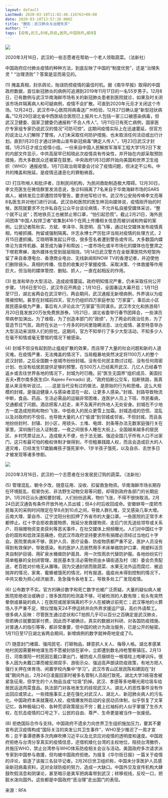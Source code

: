 ```yaml
---
layout: default
Lastmod: 2020-03-18T11:02:48.116762+00:00
date: 2020-03-18T13:57:20.000Z
title: "滕彪：武汉肺炎与治理失灵"
author: ""
tags: [疫情,武汉,封城,防疫,医院,中国政府,媒体]
---
```


![](https://images.weserv.nl/?url=https%3A//www.chinesepen.org/wp-content/uploads/2020/03/%E5%BF%97%E6%84%BF%E8%80%85%E5%9C%A8%E5%B8%AE%E5%8A%A9%E4%B8%80%E4%B8%AA%E8%80%81%E4%BA%BA%E9%A2%86%E5%8F%96%E8%94%AC%E8%8F%9C-600x338.jpeg)

2020年3月16日，武汉的一些志愿者在帮助一个老人领取蔬菜。（法新社）

中国政府应付肺炎疫情的种种方法，到底反映了中国的“制度优势”，还是“治理失灵 ” “治理溃败”？答案是显而易见的。

(1) 掩盖真相，封杀舆论，贻误防控疫情的最佳时机。据《南华早报》取得的中国政府数据，首位新冠肺炎的病例可追溯到2019年11月17日的一名55岁男子。12月8日，已有数例与武汉华南海鲜市场有关的新冠肺炎患者到医院就诊，如果及时关闭该市场并隔离病人和可疑病例，疫情不会扩散。可直到2020年元旦才关闭这个市场。12月24日，武汉市中心医院将病毒送广州检验，12月27日确认是“新型冠状病毒。”12月29日湖北省中西医结合医院已上报共七人包括一家三口被感染病毒，但武汉卫健委、国家卫健委仍通报称“不会人传人”。1月11日已有死亡病例，国家医疗专家组专家仍说武汉的情况“可防可控”。这期间疫情实际上在迅速蔓延，但官方的说法让人们解除了警惕，人们未采取任何防护措施、也未取消任何活动或出行计划。直到1月20日才通过钟南山宣布新冠病毒“确定人传人”，1月23日武汉才封城，1月25日才成立疫情小组。一份来自中国人民解放军海军工程大学1月2日下发的内部文件显示，中共高层早已知晓此次疫情具有传染性，并开始在内部采取预防措施，而大多数民众还被蒙在鼓里。中央政府1月3日即开始向美国和世界卫生组织（WHO）通报疫情，1月7日政治局常委会讨论了疫情问题，但决定不公布。中共的掩盖和拖延，是疫情迅速恶化的罪魁祸首。

(2) 打压吹哨人和批评者，压制民间机构，为民间救助制造极大障碍。12月30日，李文亮医生在微信群里发消息说，急诊科隔离了7名来自于华南海鲜市场的SARS病人，被转发后立即遭院领导警告，要求他写检讨书。武汉市公安局传唤李文亮等8名医生并对他们进行训诫。武汉协和医院的医生林羽向媒体说，疫情刚开始的时候，医院就要求不允许私自在公众平台谈论病情，不允许私自接受媒体采访，“整个就不让说”；而地铁员工也被禁止带口罩，“怕引起恐慌”。截止2月21日，海外民间团体“中国人权捍卫者”收集到416个在网上传播相关信息而被训诫和拘留的案例。公民记者陈秋实、方斌、李泽华、陈思明、高飞等，通过社交媒体发布疫情真相，均被抓捕、拘留或强制隔离。许志永博士严厉批评当局对疫情的处理方式，2月15日遭抓捕。艾晓明等发起公开信，很多签名者遭到警告或传讯。大多数国内媒体沦为宣传机器、甚至成为骗子和帮凶；一度市场化或半市场化的媒体也在整肃之下噤若寒蝉，海外媒体也受到层层阻挠。1月14日武汉警方在金银潭医院外短暂拘留了来自香港电台、香港商业电台、无线新闻和NOW TV的香港记者，并迫使他们删除镜头。真相的传播、信息的收集对于掌握疫情、采取决策、个体救援等作用巨大，但当局的媒体管控、删贴、抓人，一直在起相反的作用。

(3) 批准和举办大型活动，造成疫情蔓延。政府明知情况严重，仍未采取任何公开步骤。 1月6日至10日，武汉市召开两会；1月10日，全国春运大幕开启；1月11日至17日，湖北省两会在武汉举行。两会期间，武汉通报无新增病例，外界误以为疫情被控制。甚至在封城前四天，官方仍组织四万家庭参加 “万家宴”，事后此小区居民感染极为严重，事后有人评论此次“万家宴”形同谋杀。武汉市文化和旅游局1月20日竟发放20万张免费旅游券。1月21日，湖北省委举行春节团拜会，一些演员带病参加演出。为了维稳，为了创造本部门的“政绩”，为了两会的政治任务，为了营造节日气氛，政府在长达一个月多的时间里隐瞒消息、淡化疫情、甚至特意举办大型活动来消除人们的担忧。这期间，官方不知举行了多少大型活动，不知多少人在毫不知情或毫无警惕的情况下被感染。

(4) 封城不但没有起到防止瘟疫扩散的效果，而且带了大量的社会问题和新的人道灾难。在疫情严重、无法掩盖的情况下，当局粗暴地突然决定将1100万人的整个武汉封锁，之后全国数十座城市纷纷封城。没有任何民主商讨过程、没有任何周密计划、也没有给居民提供足够的预警。在500万人已经离开武汉、几亿人已经春节返乡或去往世界各地的情况下，封城为时已晚。前“医生无国界”组织成员、美国拉吉夫•费尔南多医生(Dr. Rajeev Fernado) 说，“政府掐断公交车，掐断铁路，我真是从来没有听说过。……这是当代没有过的做法，是原始的行为和思维。这么大规模的封城，是强迫健康人与感染者混在一起，让更多人感染。”封城、封路导致物流中断，食品、药品、生活必需品的运输非常困难，连医护人员上下班、市民看病，交通都成了问题。酒店把客人赶走，来不及离开的外地人无处安身。封城在不少地方一度造成抢购和物价飞涨，中低收入的民众更雪上加霜。封城造成的恐慌、混乱以及对政府的不信任，也导致大量的人们“偷渡”到邻城或邻省。不但封城，而且各地纷纷封村、封镇、封小区，用锁头、土堆、电焊、封条等办法无数家庭强行关在家里。深圳施行出入证制度，一夜之间很多人睡在大街上。全国越来越多的居民区、乡村凭票证出入，造成极大不便，也于法无据。强迫全国几乎所有人口不出家门，这只有最可怕的极权体制才做得到，不但粗暴践踏人权，而且会造成巨大的人道灾难，已经发生17歲脑瘫孩子饿死家中、1岁半孩子饿死，以及自杀、去世多日才被发现等诸多惨剧。

![](https://images.weserv.nl/?url=https%3A//www.chinesepen.org/wp-content/uploads/2020/03/%E5%BF%97%E6%84%BF%E8%80%85%E5%9C%A8%E5%88%86%E5%8F%91%E5%B1%85%E6%B0%91%E8%AE%A2%E8%B4%AD%E7%9A%84%E8%94%AC%E8%8F%9C-600x338.jpg)

2020年3月16日，武汉的一个志愿者在分发居民订购的蔬菜。（法新社）

(5) 管理混乱、朝令夕改，随意征用、没收、扣留救急物资。华南海鲜市场长期存在环境脏乱、假冒伪劣、非法野生动物交易等问题，却得到政府各部门的长期庇护。1月26日汕头通知要封城，人们纷纷逃离，物价飞涨，不得不很快取消。2月24日武汉通告有条件开放外地人员出城；但4小时后收回成命。安徽蚌埠一度把市民每天的采购时间限定在早8点到10点之间，导致人群扎堆，交叉感染几率大增。云南大理、蒙自市、辽宁沈阳分别扣押了外省市的大量口罩。一些医院的正常手术都停止。红十字会拒收救援物质、拖延分发救援物资、走后门优先送给领导或关系户、将捐赠物资变卖获利等恶劣事件，在社交媒体上频频曝光。人们对中国红十字会的腐败和低效深恶痛绝，但武汉市政府坚持要求所有捐赠必须经过当地红十字会。医院里病床不够，医护人员、医疗设备、防疫物质都严重不足，医护人员没有得到有效保护，导致感染。有的医护人员居然用手术床单做防护口罩、用塑料活页夹自制护目镜、用矿泉水桶做防护面具、用一次性雨衣代替防护服。各地纷纷实行简单粗暴的全封闭管理，居民基本生活必需物资由乡镇街道及村（居）委会负责配送，老百姓对价格无从置喙。因为交通封锁而致蔬菜、水果无法外运而腐烂、被迫抛弃的情况，家禽、蜜蜂被饿死的情况，时有报道。瘟疫尚未得到控制的情况下，中共又极为担心经济崩溃，急急强令各地复工，导致多处工厂发现疫情。

(6) 公布数字不实。官方的确诊数字和死亡数字也被广泛质疑。大量的疑似病人被医院拒绝收治或确诊；很多医院的检测盒不够，可被检测的人数有限；街头有突然晕倒或暴毙的病人；在医院或居家隔离的不少人在被确诊前死亡；武汉等地的火葬场人手严重不足，殡仪馆每天24不停运转并向外界求援运尸袋，高价外请帮工。很多病人反映：尽管医生通过症状和CT拍照几乎可以百分之百确定是武汉肺炎，但若确诊就要国家付费，因此而不被确诊。真实的数据对科研、对各国防疫措施、对普通人的指引等等，都非常重要，但中国的统计为政治服务，已是公开的秘密。1月11日至17日湖北省两会期间，新增病例的数字就神奇地变成了0。

(7) 随意封门堵窗、强闯民宅、打砸物品，肆意抓人关人、侮辱人格。湖北孝感某地村民因需要种地谋生而不愿被封锁在家中，立即遭到数名持枪警察镇压。2月13日，河南濮阳一村民因忘戴口罩出门，被防疫人员捆绑在一根墙柱上咆哮训斥。很多人因为未戴口罩而被反绑双手、游街示众、强迫高声朗读防疫政策，有地方把人强行关押在体育场、闲置学校内集中“学习”。武汉市青山区居民陈和建因在“封城”期间外出，2月24日凌晨回家时被多名管制人员殴打致死。湖北大学3栋宿舍被紧急征用，但学生的个人物品当成“垃圾”扔掉。武汉、孝感等多地曝光用垃圾车给居民运送肉菜食品。执法部门对各地发生的歧视武汉人、湖北人的恶性事件没有作出回应或禁止。一些措施事实上是在强化对武汉人、湖北人、新冠肺炎病人的污名化。中国政府本来就蔑视人权，疫情爆发所启动的全民动员体制，似乎恢复了文革记忆，各种极端口号、各种荒谬政策层出不穷；戴上红袖标的人似乎掌握了生杀大权，在抗击疫情的口号之下，公民的自由、尊严、生命更是被当作一张废纸。

(8) 拒绝国际合作与支持。中国政府不遗余力向世界卫生组织施加压力，要其不要宣布武汉疫情构成“国际关注的突发公共卫生事件”，WHO至少推迟了一周才宣布；总干事谭德赛多次肉麻吹捧习近平以及北京应对疫情的透明度和速度。中国政府拒绝与台湾分享真实的疫情信息，还借机矮化台湾的主权地位，阻挠台湾撤侨，并施压WHO，禁止台湾参与WHO体系防疫相关会议与活动。美国政府多次请求派专家到中国参与救援，但均被中国政府拒绝。为报复《华尔街日报》一篇关于疫情的评论，驱逐了该报三名驻华记者。2月26日世卫组织称，中国未分享医护人员感染新冠病毒资料，这对全球防疫的努力，造成一大缺口。中国外交及宣传机构大肆鼓吹假消息和阴谋论，甚至暗示是美军把病毒带到武汉；转移视线，反咬一口，把脏水泼向国外。这些都是中国政府“恶治理”走出国门的表现。

来源：RFA

